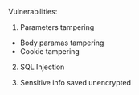 Vulnerabilities:

1. Parameters tampering
 - Body paramas tampering
 - Cookie tampering 

2. SQL Injection

3. Sensitive info saved unencrypted
